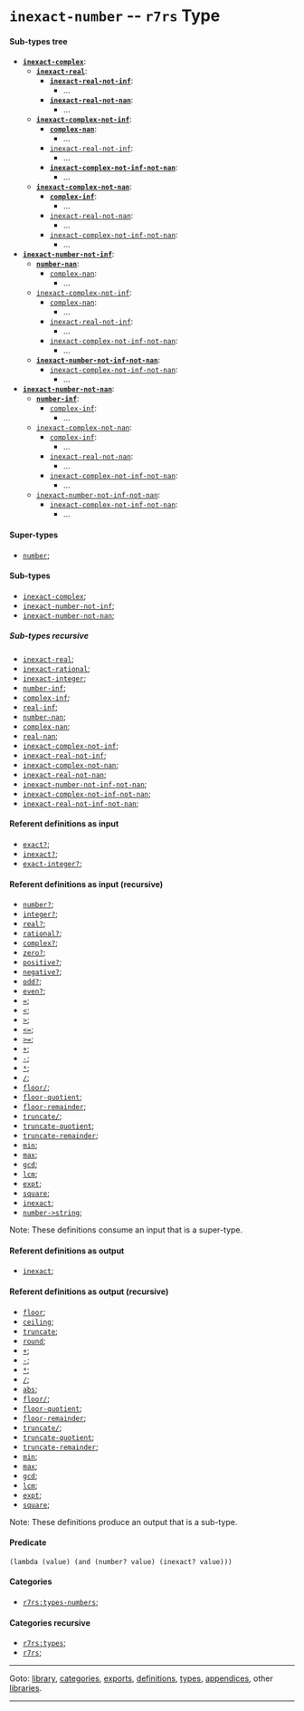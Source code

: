

<a id='type__r7rs__inexact-number'></a>

# `inexact-number` -- `r7rs` Type


<a id='type__r7rs__inexact-number__sub-types-tree'></a>

#### Sub-types tree

* **[`inexact-complex`](../../r7rs/types/inexact-complex.md#type__r7rs__inexact-complex)**:
  * **[`inexact-real`](../../r7rs/types/inexact-real.md#type__r7rs__inexact-real)**:
    * **[`inexact-real-not-inf`](../../r7rs/types/inexact-real-not-inf.md#type__r7rs__inexact-real-not-inf)**:
      * ...
    * **[`inexact-real-not-nan`](../../r7rs/types/inexact-real-not-nan.md#type__r7rs__inexact-real-not-nan)**:
      * ...
  * **[`inexact-complex-not-inf`](../../r7rs/types/inexact-complex-not-inf.md#type__r7rs__inexact-complex-not-inf)**:
    * **[`complex-nan`](../../r7rs/types/complex-nan.md#type__r7rs__complex-nan)**:
      * ...
    * [`inexact-real-not-inf`](../../r7rs/types/inexact-real-not-inf.md#type__r7rs__inexact-real-not-inf):
      * ...
    * **[`inexact-complex-not-inf-not-nan`](../../r7rs/types/inexact-complex-not-inf-not-nan.md#type__r7rs__inexact-complex-not-inf-not-nan)**:
      * ...
  * **[`inexact-complex-not-nan`](../../r7rs/types/inexact-complex-not-nan.md#type__r7rs__inexact-complex-not-nan)**:
    * **[`complex-inf`](../../r7rs/types/complex-inf.md#type__r7rs__complex-inf)**:
      * ...
    * [`inexact-real-not-nan`](../../r7rs/types/inexact-real-not-nan.md#type__r7rs__inexact-real-not-nan):
      * ...
    * [`inexact-complex-not-inf-not-nan`](../../r7rs/types/inexact-complex-not-inf-not-nan.md#type__r7rs__inexact-complex-not-inf-not-nan):
      * ...
* **[`inexact-number-not-inf`](../../r7rs/types/inexact-number-not-inf.md#type__r7rs__inexact-number-not-inf)**:
  * **[`number-nan`](../../r7rs/types/number-nan.md#type__r7rs__number-nan)**:
    * [`complex-nan`](../../r7rs/types/complex-nan.md#type__r7rs__complex-nan):
      * ...
  * [`inexact-complex-not-inf`](../../r7rs/types/inexact-complex-not-inf.md#type__r7rs__inexact-complex-not-inf):
    * [`complex-nan`](../../r7rs/types/complex-nan.md#type__r7rs__complex-nan):
      * ...
    * [`inexact-real-not-inf`](../../r7rs/types/inexact-real-not-inf.md#type__r7rs__inexact-real-not-inf):
      * ...
    * [`inexact-complex-not-inf-not-nan`](../../r7rs/types/inexact-complex-not-inf-not-nan.md#type__r7rs__inexact-complex-not-inf-not-nan):
      * ...
  * **[`inexact-number-not-inf-not-nan`](../../r7rs/types/inexact-number-not-inf-not-nan.md#type__r7rs__inexact-number-not-inf-not-nan)**:
    * [`inexact-complex-not-inf-not-nan`](../../r7rs/types/inexact-complex-not-inf-not-nan.md#type__r7rs__inexact-complex-not-inf-not-nan):
      * ...
* **[`inexact-number-not-nan`](../../r7rs/types/inexact-number-not-nan.md#type__r7rs__inexact-number-not-nan)**:
  * **[`number-inf`](../../r7rs/types/number-inf.md#type__r7rs__number-inf)**:
    * [`complex-inf`](../../r7rs/types/complex-inf.md#type__r7rs__complex-inf):
      * ...
  * [`inexact-complex-not-nan`](../../r7rs/types/inexact-complex-not-nan.md#type__r7rs__inexact-complex-not-nan):
    * [`complex-inf`](../../r7rs/types/complex-inf.md#type__r7rs__complex-inf):
      * ...
    * [`inexact-real-not-nan`](../../r7rs/types/inexact-real-not-nan.md#type__r7rs__inexact-real-not-nan):
      * ...
    * [`inexact-complex-not-inf-not-nan`](../../r7rs/types/inexact-complex-not-inf-not-nan.md#type__r7rs__inexact-complex-not-inf-not-nan):
      * ...
  * [`inexact-number-not-inf-not-nan`](../../r7rs/types/inexact-number-not-inf-not-nan.md#type__r7rs__inexact-number-not-inf-not-nan):
    * [`inexact-complex-not-inf-not-nan`](../../r7rs/types/inexact-complex-not-inf-not-nan.md#type__r7rs__inexact-complex-not-inf-not-nan):
      * ...


<a id='type__r7rs__inexact-number__super-types'></a>

#### Super-types

 * [`number`](../../r7rs/types/number.md#type__r7rs__number);


<a id='type__r7rs__inexact-number__sub-types'></a>

#### Sub-types

 * [`inexact-complex`](../../r7rs/types/inexact-complex.md#type__r7rs__inexact-complex);
 * [`inexact-number-not-inf`](../../r7rs/types/inexact-number-not-inf.md#type__r7rs__inexact-number-not-inf);
 * [`inexact-number-not-nan`](../../r7rs/types/inexact-number-not-nan.md#type__r7rs__inexact-number-not-nan);


<a id='type__r7rs__inexact-number__sub-types-recursive'></a>

##### Sub-types recursive

 * [`inexact-real`](../../r7rs/types/inexact-real.md#type__r7rs__inexact-real);
 * [`inexact-rational`](../../r7rs/types/inexact-rational.md#type__r7rs__inexact-rational);
 * [`inexact-integer`](../../r7rs/types/inexact-integer.md#type__r7rs__inexact-integer);
 * [`number-inf`](../../r7rs/types/number-inf.md#type__r7rs__number-inf);
 * [`complex-inf`](../../r7rs/types/complex-inf.md#type__r7rs__complex-inf);
 * [`real-inf`](../../r7rs/types/real-inf.md#type__r7rs__real-inf);
 * [`number-nan`](../../r7rs/types/number-nan.md#type__r7rs__number-nan);
 * [`complex-nan`](../../r7rs/types/complex-nan.md#type__r7rs__complex-nan);
 * [`real-nan`](../../r7rs/types/real-nan.md#type__r7rs__real-nan);
 * [`inexact-complex-not-inf`](../../r7rs/types/inexact-complex-not-inf.md#type__r7rs__inexact-complex-not-inf);
 * [`inexact-real-not-inf`](../../r7rs/types/inexact-real-not-inf.md#type__r7rs__inexact-real-not-inf);
 * [`inexact-complex-not-nan`](../../r7rs/types/inexact-complex-not-nan.md#type__r7rs__inexact-complex-not-nan);
 * [`inexact-real-not-nan`](../../r7rs/types/inexact-real-not-nan.md#type__r7rs__inexact-real-not-nan);
 * [`inexact-number-not-inf-not-nan`](../../r7rs/types/inexact-number-not-inf-not-nan.md#type__r7rs__inexact-number-not-inf-not-nan);
 * [`inexact-complex-not-inf-not-nan`](../../r7rs/types/inexact-complex-not-inf-not-nan.md#type__r7rs__inexact-complex-not-inf-not-nan);
 * [`inexact-real-not-inf-not-nan`](../../r7rs/types/inexact-real-not-inf-not-nan.md#type__r7rs__inexact-real-not-inf-not-nan);


<a id='type__r7rs__inexact-number__referent-definitions-input'></a>

#### Referent definitions as input

 * [`exact?`](../../r7rs/definitions/exact_3f.md#definition__r7rs__exact_3f);
 * [`inexact?`](../../r7rs/definitions/inexact_3f.md#definition__r7rs__inexact_3f);
 * [`exact-integer?`](../../r7rs/definitions/exact-integer_3f.md#definition__r7rs__exact-integer_3f);


<a id='type__r7rs__inexact-number__referent-definitions-input-recursive'></a>

#### Referent definitions as input (recursive)

 * [`number?`](../../r7rs/definitions/number_3f.md#definition__r7rs__number_3f);
 * [`integer?`](../../r7rs/definitions/integer_3f.md#definition__r7rs__integer_3f);
 * [`real?`](../../r7rs/definitions/real_3f.md#definition__r7rs__real_3f);
 * [`rational?`](../../r7rs/definitions/rational_3f.md#definition__r7rs__rational_3f);
 * [`complex?`](../../r7rs/definitions/complex_3f.md#definition__r7rs__complex_3f);
 * [`zero?`](../../r7rs/definitions/zero_3f.md#definition__r7rs__zero_3f);
 * [`positive?`](../../r7rs/definitions/positive_3f.md#definition__r7rs__positive_3f);
 * [`negative?`](../../r7rs/definitions/negative_3f.md#definition__r7rs__negative_3f);
 * [`odd?`](../../r7rs/definitions/odd_3f.md#definition__r7rs__odd_3f);
 * [`even?`](../../r7rs/definitions/even_3f.md#definition__r7rs__even_3f);
 * [`=`](../../r7rs/definitions/ZZZZ__3d.md#definition__r7rs__ZZZZ__3d);
 * [`<`](../../r7rs/definitions/ZZZZ__3c.md#definition__r7rs__ZZZZ__3c);
 * [`>`](../../r7rs/definitions/ZZZZ__3e.md#definition__r7rs__ZZZZ__3e);
 * [`<=`](../../r7rs/definitions/ZZZZ__3c_3d.md#definition__r7rs__ZZZZ__3c_3d);
 * [`>=`](../../r7rs/definitions/ZZZZ__3e_3d.md#definition__r7rs__ZZZZ__3e_3d);
 * [`+`](../../r7rs/definitions/ZZZZ__2b.md#definition__r7rs__ZZZZ__2b);
 * [`-`](../../r7rs/definitions/ZZZZ__2d.md#definition__r7rs__ZZZZ__2d);
 * [`*`](../../r7rs/definitions/ZZZZ__2a.md#definition__r7rs__ZZZZ__2a);
 * [`/`](../../r7rs/definitions/ZZZZ__2f.md#definition__r7rs__ZZZZ__2f);
 * [`floor/`](../../r7rs/definitions/floor_2f.md#definition__r7rs__floor_2f);
 * [`floor-quotient`](../../r7rs/definitions/floor-quotient.md#definition__r7rs__floor-quotient);
 * [`floor-remainder`](../../r7rs/definitions/floor-remainder.md#definition__r7rs__floor-remainder);
 * [`truncate/`](../../r7rs/definitions/truncate_2f.md#definition__r7rs__truncate_2f);
 * [`truncate-quotient`](../../r7rs/definitions/truncate-quotient.md#definition__r7rs__truncate-quotient);
 * [`truncate-remainder`](../../r7rs/definitions/truncate-remainder.md#definition__r7rs__truncate-remainder);
 * [`min`](../../r7rs/definitions/min.md#definition__r7rs__min);
 * [`max`](../../r7rs/definitions/max.md#definition__r7rs__max);
 * [`gcd`](../../r7rs/definitions/gcd.md#definition__r7rs__gcd);
 * [`lcm`](../../r7rs/definitions/lcm.md#definition__r7rs__lcm);
 * [`expt`](../../r7rs/definitions/expt.md#definition__r7rs__expt);
 * [`square`](../../r7rs/definitions/square.md#definition__r7rs__square);
 * [`inexact`](../../r7rs/definitions/inexact.md#definition__r7rs__inexact);
 * [`number->string`](../../r7rs/definitions/number-_3e_string.md#definition__r7rs__number-_3e_string);

Note:  These definitions consume an input that is a super-type.


<a id='type__r7rs__inexact-number__referent-definitions-output'></a>

#### Referent definitions as output

 * [`inexact`](../../r7rs/definitions/inexact.md#definition__r7rs__inexact);


<a id='type__r7rs__inexact-number__referent-definitions-output-recursive'></a>

#### Referent definitions as output (recursive)

 * [`floor`](../../r7rs/definitions/floor.md#definition__r7rs__floor);
 * [`ceiling`](../../r7rs/definitions/ceiling.md#definition__r7rs__ceiling);
 * [`truncate`](../../r7rs/definitions/truncate.md#definition__r7rs__truncate);
 * [`round`](../../r7rs/definitions/round.md#definition__r7rs__round);
 * [`+`](../../r7rs/definitions/ZZZZ__2b.md#definition__r7rs__ZZZZ__2b);
 * [`-`](../../r7rs/definitions/ZZZZ__2d.md#definition__r7rs__ZZZZ__2d);
 * [`*`](../../r7rs/definitions/ZZZZ__2a.md#definition__r7rs__ZZZZ__2a);
 * [`/`](../../r7rs/definitions/ZZZZ__2f.md#definition__r7rs__ZZZZ__2f);
 * [`abs`](../../r7rs/definitions/abs.md#definition__r7rs__abs);
 * [`floor/`](../../r7rs/definitions/floor_2f.md#definition__r7rs__floor_2f);
 * [`floor-quotient`](../../r7rs/definitions/floor-quotient.md#definition__r7rs__floor-quotient);
 * [`floor-remainder`](../../r7rs/definitions/floor-remainder.md#definition__r7rs__floor-remainder);
 * [`truncate/`](../../r7rs/definitions/truncate_2f.md#definition__r7rs__truncate_2f);
 * [`truncate-quotient`](../../r7rs/definitions/truncate-quotient.md#definition__r7rs__truncate-quotient);
 * [`truncate-remainder`](../../r7rs/definitions/truncate-remainder.md#definition__r7rs__truncate-remainder);
 * [`min`](../../r7rs/definitions/min.md#definition__r7rs__min);
 * [`max`](../../r7rs/definitions/max.md#definition__r7rs__max);
 * [`gcd`](../../r7rs/definitions/gcd.md#definition__r7rs__gcd);
 * [`lcm`](../../r7rs/definitions/lcm.md#definition__r7rs__lcm);
 * [`expt`](../../r7rs/definitions/expt.md#definition__r7rs__expt);
 * [`square`](../../r7rs/definitions/square.md#definition__r7rs__square);

Note:  These definitions produce an output that is a sub-type.


<a id='type__r7rs__inexact-number__predicate'></a>

#### Predicate

````
(lambda (value) (and (number? value) (inexact? value)))
````


<a id='type__r7rs__inexact-number__categories'></a>

#### Categories

 * [`r7rs:types-numbers`](../../r7rs/categories/r7rs_3a_types-numbers.md#category__r7rs__r7rs_3a_types-numbers);


<a id='type__r7rs__inexact-number__categories-recursive'></a>

#### Categories recursive

 * [`r7rs:types`](../../r7rs/categories/r7rs_3a_types.md#category__r7rs__r7rs_3a_types);
 * [`r7rs`](../../r7rs/categories/r7rs.md#category__r7rs__r7rs);

----

Goto: [library](../../r7rs/_index.md#library__r7rs), [categories](../../r7rs/categories/_index.md#toc__r7rs__categories), [exports](../../r7rs/exports/_index.md#toc__r7rs__exports), [definitions](../../r7rs/definitions/_index.md#toc__r7rs__definitions), [types](../../r7rs/types/_index.md#toc__r7rs__types), [appendices](../../r7rs/appendices/_index.md#toc__r7rs__appendices), other [libraries](../../_libraries.md#toc__libraries).

----

